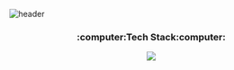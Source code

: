 ![header](https://capsule-render.vercel.app/api?type=soft&color=gradient&height=200&section=header&text=Hi!%20I'm%20Haewon&fontSize=70&animation=blink)

<div align=center><h3>:computer:Tech Stack:computer:</h3>
<img src="https://img.shields.io/badge/Python-3776AB?style=for-the-badge&logo=Python&logoColor=white">
</div>
